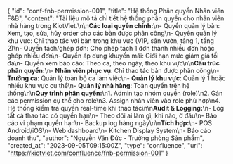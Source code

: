 {
  "id": "conf-fnb-permission-001",
  "title": "Hệ thống Phân quyền Nhân viên F&B",
  "content": "Tài liệu mô tả chi tiết hệ thống phân quyền cho nhân viên nhà hàng trong KiotViet.\n\n**Các loại quyền chính:**\n- Quyền quản lý bàn: Xem, tạo, sửa, hủy order cho các bàn được phân công\n- Quyền quản lý khu vực: Chỉ thao tác với bàn trong khu vực (VIP, sân vườn, tầng 1, tầng 2)\n- Quyền tách/ghép đơn: Cho phép tách 1 đơn thành nhiều đơn hoặc ghép nhiều đơn\n- Quyền áp dụng khuyến mãi: Giới hạn mức giảm giá tối đa\n- Quyền xem báo cáo: Theo ca, theo ngày, theo khu vực\n\n**Cấu trúc phân quyền:**\n- **Nhân viên phục vụ**: Chỉ thao tác bàn được phân công\n- **Trưởng ca**: Quản lý toàn bộ ca làm việc\n- **Quản lý khu vực**: Quản lý 1 hoặc nhiều khu vực cụ thể\n- **Quản lý nhà hàng**: Toàn quyền trên hệ thống\n\n**Quy trình phân quyền:**\n1. Admin tạo nhóm quyền (role)\n2. Gán các permission cụ thể cho role\n3. Assign nhân viên vào role phù hợp\n4. Hệ thống kiểm tra quyền real-time khi thao tác\n\n**Audit & Logging:**\n- Log tất cả thao tác có quyền hạn\n- Theo dõi ai làm gì, khi nào, ở đâu\n- Báo cáo vi phạm quyền hạn\n- Backup log hàng ngày\n\n**Tích hợp:**\n- POS Android/iOS\n- Web dashboard\n- Kitchen Display System\n- Báo cáo doanh thu",
  "author": "Nguyễn Văn Đức - Trưởng phòng Sản phẩm",
  "created_at": "2023-09-05T09:15:00Z",
  "type": "confluence",
  "url": "https://kiotviet.com/confluence/fnb-permission-001"
}